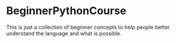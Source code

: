 # BeginnerPythonCourse
This is just a collection of beginner concepts to help people better understand the language and what is possible.
